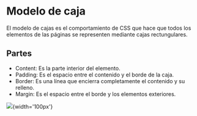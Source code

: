 # Modelo de caja
El modelo de cajas es el comportamiento de CSS que hace que todos los elementos de las páginas se representen mediante cajas rectungulares.

## Partes
* Content: Es la parte interior del elemento. 
* Padding: Es el espacio entre el contenido y el borde de la caja.
* Border: Es una línea que encierra completamente el contenido y su relleno.
* Margin: Es el espacio entre el borde y los elementos exteriores.

![](https://saucedoinfo.github.io/guias/desarrollo/css/02-modelo_de_cajas/){width='100px'}